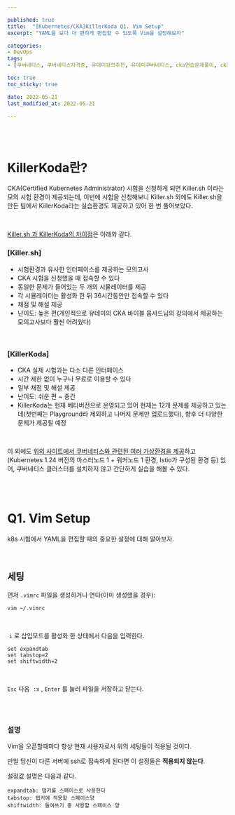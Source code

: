 ```yaml
---

published: true
title:  "[Kubernetes/CKA]KillerKoda Q1. Vim Setup"
excerpt: "YAML을 보다 더 편하게 편집할 수 있도록 Vim을 설정해보자"

categories:
- DevOps
tags:
- [쿠버네티스, 쿠버네티스자격증, 유데미강의추천, 유데미쿠버네티스, cka연습문제풀이, cka덤프, cka기출문제, cka, kubernetes, kubernetesnetworking, k8s, DevOpsengineer, 데브옵스, 데브옵스엔지니어, killerkoda, killersh, killershell, cka모의고사]

toc: true
toc_sticky: true

date: 2022-05-21
last_modified_at: 2022-05-21

---
```


<br/><br/>

# KillerKoda란?

CKA(Certified Kubernetes Administrator) 시험을 신청하게 되면 Killer.sh 이라는 모의 시험 환경이 제공되는데, 이번에 시험을 신청해보니 Killer.sh 외에도 Killer.sh을 만든 팀에서 KillerKoda라는 실습환경도 제공하고 있어 한 번 풀어보았다.

<br/>

[Killer.sh 과 KillerKoda의 차이점](https://killercoda.com/killer-shell)은 아래와 같다.

### [Killer.sh]

- 시험환경과 유사한 인터페이스를 제공하는 모의고사
- CKA 시험을 신청했을 때 접속할 수 있다
- 동일한 문제가 들어있는 두 개의 시뮬레이터를 제공
- 각 시뮬레이터는 활성화 한 뒤 36시간동안만 접속할 수 있다
- 채점 및 해설 제공
- 난이도: 높은 편(개인적으로 유데미의 CKA 바이블 뭄샤드님의 강의에서 제공하는 모의고사보다 훨씬 어려웠다)

<br/>

### [KillerKoda]

- CKA 실제 시험과는 다소 다른 인터페이스
- 시간 제한 없이 누구나 무료로 이용할 수 있다
- 일부 채점 및 해설 제공
- 난이도: 쉬운 편 ~ 중간
- KillerKoda는 현재 베타버전으로 운영되고 있어 현재는 12개 문제를 제공하고 있는데(첫번째는 Playground라 제외하고 나머지 문제만 업로드했다), 향후 더 다양한 문제가 제공될 예정

<br/>

이 외에도 [위의 사이트에서 쿠버네티스와 관련된 여러 가상환경을 제공](https://killercoda.com/playgrounds)하고(Kubernetes 1.24 버전의 마스터노드 1 + 워커노드 1 환경, Istio가 구성된 환경 등) 있어, 쿠버네티스 클러스터를 설치하지 않고 간단하게 실습을 해볼 수 있다.

<br/><br/>

# Q1. Vim Setup

k8s 시험에서 YAML을 편집할 때의 중요한 설정에 대해 알아보자.

<br/>

## 세팅

먼저 `.vimrc` 파일을 생성하거나 연다(이미 생성했을 경우):

```
vim ~/.vimrc

```

<br/>

 `i` 로 삽입모드를 활성화 한 상태에서 다음을 입력한다.

```
set expandtab
set tabstop=2
set shiftwidth=2

```

<br/>

`Esc` 다음  `:x` , `Enter` 를 눌러 파일을 저장하고 닫는다.

<br/><br/>

### 설명

Vim을 오픈할때마다 항상 현재 사용자로서 위의 세팅들이 적용될 것이다.

만일 당신이 다른 서버에 ssh로 접속하게 된다면 이 설정들은 **적용되지 않는다**.

설정값 설명은 다음과 같다.

```
expandtab: 탭키를 스페이스로 사용한다
tabstop: 탭키에 적용할 스페이스양
shiftwidth: 들여쓰기 중 사용할 스페이스 양
```

<br/>